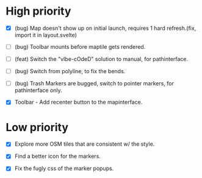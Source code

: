 # High priority

- [x] (bug) Map doesn't show up on initial launch, requires 1 hard refresh.(fix, import it in layout.svelte)

- [ ] (bug) Toolbar mounts before maptile gets rendered.

- [ ] (feat) Switch the "vIbe-cOdeD" solution to manual, for pathinterface.

- [ ] (bug) Switch from polyline, to fix the bends.

- [ ] (bug) Trash Markers are bugged, switch to pointer markers, for pathinterface only.

- [x] Toolbar - Add recenter button to the mapinterface.

# Low priority

- [x] Explore more OSM tiles that are consistent w/ the style.

- [x] Find a better icon for the markers.

- [x] Fix the fugly css of the marker popups.

